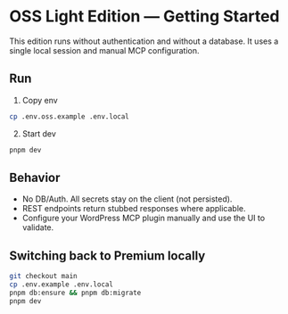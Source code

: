 # OSS Light Edition — Getting Started

This edition runs without authentication and without a database. It uses a single local session and manual MCP configuration.

## Run

1) Copy env

```bash
cp .env.oss.example .env.local
```

2) Start dev

```bash
pnpm dev
```

## Behavior

- No DB/Auth. All secrets stay on the client (not persisted).
- REST endpoints return stubbed responses where applicable.
- Configure your WordPress MCP plugin manually and use the UI to validate.

## Switching back to Premium locally

```bash
git checkout main
cp .env.example .env.local
pnpm db:ensure && pnpm db:migrate
pnpm dev
```

